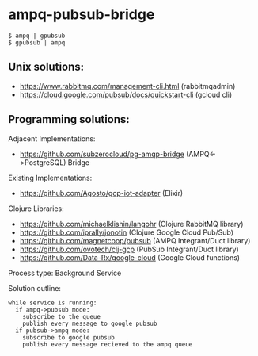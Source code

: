 # ampq-pubsub-bridge

```
$ ampq | gpubsub
$ gpubsub | ampq
```

## Unix solutions:
* https://www.rabbitmq.com/management-cli.html (rabbitmqadmin)
* https://cloud.google.com/pubsub/docs/quickstart-cli (gcloud cli)

## Programming solutions:
Adjacent Implementations:
* https://github.com/subzerocloud/pg-amqp-bridge (AMPQ<->PostgreSQL) Bridge

Existing Implementations:
* https://github.com/Agosto/gcp-iot-adapter (Elixir)

Clojure Libraries:
* https://github.com/michaelklishin/langohr (Clojure RabbitMQ library)
* https://github.com/iprally/jonotin (Clojure Google Cloud Pub/Sub)
* https://github.com/magnetcoop/pubsub (AMPQ Integrant/Duct library)
* https://github.com/ovotech/clj-gcp (PubSub Integrant/Duct library)
* https://github.com/Data-Rx/google-cloud (Google Cloud functions)


Process type: Background Service

Solution outline:
```
while service is running:
  if ampq->pubsub mode:
    subscribe to the queue
    publish every message to google pubsub
  if pubsub->ampq mode:
    subscribe to google pubsub
    publish every message recieved to the ampq queue
```
